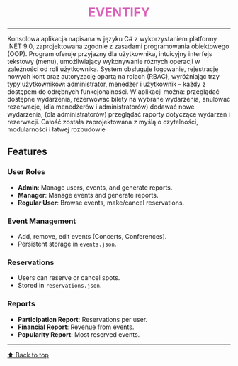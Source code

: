 <div align="center">
  <h1 style="color:#db65ba;">EVENTIFY</h1>
</div>

---
Konsolowa aplikacja napisana w języku C# z wykorzystaniem platformy .NET 9.0, zaprojektowana zgodnie z zasadami programowania obiektowego (OOP).
Program oferuje przyjazny dla użytkownika, intuicyjny interfejs tekstowy (menu), umożliwiający wykonywanie różnych operacji w zależności od roli użytkownika. System obsługuje logowanie, rejestrację nowych kont oraz autoryzację opartą na rolach (RBAC), wyróżniając trzy typy użytkowników: administrator, menedżer i użytkownik – każdy z dostępem do odrębnych funkcjonalności.
W aplikacji można:
przeglądać dostępne wydarzenia,
rezerwować bilety na wybrane wydarzenia,
anulować rezerwacje,
(dla menedżerów i administratorów) dodawać nowe wydarzenia,
(dla administratorów) przeglądać raporty dotyczące wydarzeń i rezerwacji.
Całość została zaprojektowana z myślą o czytelności, modularności i łatwej rozbudowie

## Features

### User Roles
- **Admin**: Manage users, events, and generate reports.  
- **Manager**: Manage events and generate reports.  
- **Regular User**: Browse events, make/cancel reservations.

### Event Management
- Add, remove, edit events (Concerts, Conferences).  
- Persistent storage in `events.json`.  

### Reservations
- Users can reserve or cancel spots.  
- Stored in `reservations.json`.

### Reports
- **Participation Report**: Reservations per user.  
- **Financial Report**: Revenue from events.  
- **Popularity Report**: Most reserved events.

---

[⬆ Back to top](#table-of-contents)

